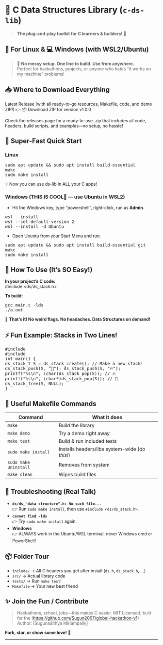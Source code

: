 # 🚀 C Data Structures Library (`c-ds-lib`)

> **The plug-and-play toolkit for C learners & builders! 🎒**


## 🐧 For Linux & 💻 Windows (with WSL2/Ubuntu)

> 🌟 **No messy setup. One line to build. Use from anywhere.**  
> Perfect for hackathons, projects, or anyone who hates “it works on my machine” problems!

## 📥 Where to Download Everything
Latest Release (with all ready-to-go resources, Makefile, code, and demo ZIP!)
👉 📦 Download ZIP for version v1.0.0

Check the releases page for a ready-to-use .zip that includes all code, headers, build scripts, and examples—no setup, no hassle!

## 🏁 Super-Fast Quick Start

### Linux

<pre>
sudo apt update && sudo apt install build-essential
make
sudo make install</pre>

💡 Now you can use ds-lib in ALL your C apps!

### Windows (THIS IS COOL🤩 — use Ubuntu in WSL2)

- Hit the Windows key, type “powershell”, right-click, run as **Admin**.
<pre>wsl --install
wsl --set-default-version 2
wsl --install -d Ubuntu</pre>


- Open Ubuntu from your Start Menu and run:

<pre>sudo apt update && sudo apt install build-essential git
make
sudo make install</pre>




## 🎉 How To Use (It’s SO Easy!)

**In your project’s C code:**  
#include <ds/ds_stack.h>


**To build:**  
<pre>gcc main.c -lds
./a.out</pre>


🎈 **That’s it! No weird flags. No headaches. Data Structures on demand!**



## ⚡ Fun Example: Stacks in Two Lines!

<pre>#include <ds/ds_stack.h>
#include <stdio.h>
int main() {
ds_stack_t S = ds_stack_create(); // Make a new stack!
ds_stack_push(S, "🤖"); ds_stack_push(S, "🔥");
printf("%s\n", (char)ds_stack_pop(S)); // 🔥
printf("%s\n", (char*)ds_stack_pop(S)); // 🤖
ds_stack_free(S, NULL);
}</pre>





## 🧰 Useful Makefile Commands

| Command                | What it does                                  |
|------------------------|-----------------------------------------------|
| `make`                 | Build the library                             |
| `make demo`            | Try a demo right away                         |
| `make test`            | Build & run included tests                    |
| `sudo make install`    | Installs headers/libs system-wide (*do this!*)|
| `sudo make uninstall`  | Removes from system                           |
| `make clean`           | Wipes build files                             |



## 🛟 Troubleshooting (Real Talk)

- **`ds/ds_"data structure".h: No such file...`**  
  👉 Run `sudo make install`, then use `#include <ds/ds_stack.h>`.  
- **`cannot find -lds`**  
  👉 Try `sudo make install` again.
- **Windows**  
  👉 ALWAYS work in the Ubuntu/WSL terminal, never Windows cmd or PowerShell!


## 📦 Folder Tour

- `include/` → All C headers you get after install (`ds.h`, `ds_stack.h`, ...)
- `src/`     → Actual library code
- `tests/`   → Run `make test`!
- `Makefile` → Your new best friend



## ✨ Join the Fun / Contribute

> Hackathons, school, jobs—this makes C easier.
> MIT Licensed, built for the (https://github.com/Sugun2007/global-hackathon-v1)  
> Author: [Sugunadithya Miriampally]  

**Fork, star, or show some love!** 💙

---
